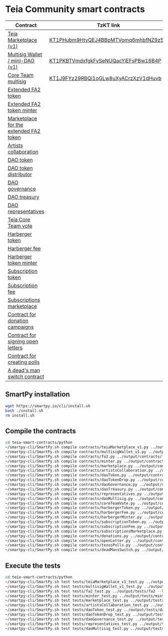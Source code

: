 # Teia Community smart contracts

| Contract | TzKT link | Status |
|----------|-----------|--------|
| [Teia Marketplace (v1)](python/contracts/teiaMarketplace_v1.py) | [KT1PHubm9HtyQEJ4BBpMTVomq6mhbfNZ9z5w](https://tzkt.io/KT1PHubm9HtyQEJ4BBpMTVomq6mhbfNZ9z5w) | Audited |
| [Multisig Wallet / mini-DAO (v1)](python/contracts/multisigWallet_v1.py) | [KT1PKBTVmdxfgkFvSeNUQacYiEFsPBw16B4P](https://tzkt.io/KT1PKBTVmdxfgkFvSeNUQacYiEFsPBw16B4P) | Audited |
| [Core Team multisig](python/contracts/daoMultisig.py) | [KT1J9FYz29RBQi1oGLw8uXyACrzXzV1dHuvb](https://tzkt.io/KT1J9FYz29RBQi1oGLw8uXyACrzXzV1dHuvb) | Deployed |
| [Extended FA2 token](python/contracts/fa2.py) | | Prototype |
| [Extended FA2 token minter](python/contracts/minter.py) | | Prototype |
| [Marketplace for the extended FA2 token](python/contracts/marketplace.py) | | Prototype |
| [Artists collaboration](python/contracts/artistsCollaboration.py) | | Prototype |
| [DAO token](python/contracts/daoToken.py) | | Prototype |
| [DAO token distributor](python/contracts/daoTokenDrop.py) | | Prototype |
| [DAO governance](python/contracts/daoGovernance.py) | | Prototype |
| [DAO treasury](python/contracts/daoTreasury.py) | | Prototype |
| [DAO representatives](python/contracts/representatives.py) | | Prototype |
| [Teia Core Team vote](python/contracts/coreTeamVote.py) | | Prototype |
| [Harberger token](python/contracts/harbergerToken.py) | | Prototype |
| [Harberger fee](python/contracts/harbergerFee.py) | | Prototype |
| [Harberger token minter](python/contracts/harbergerMinter.py) | | Prototype |
| [Subscription token](python/contracts/subscriptionToken.py) | | Prototype |
| [Subscription fee](python/contracts/subscriptionFee.py) | | Prototype |
| [Subscriptions marketplace](python/contracts/subscriptionsMarketplace.py) | | Prototype |
| [Contract for donation campaigns](python/contracts/donations.py) | | Prototype |
| [Contract for signing open letters](python/contracts/openLetter.py) | | Prototype |
| [Contract for creating polls](python/contracts/tezosPolls.py) | | Prototype |
| [A dead's man switch contract](python/contracts/deadMansSwitch.py) | | Prototype |


## SmartPy installation

```bash
wget https://smartpy.io/cli/install.sh
bash ./install.sh
rm install.sh
```

## Compile the contracts

```bash
cd teia-smart-contracts/python
~/smartpy-cli/SmartPy.sh compile contracts/teiaMarketplace_v1.py ../output/contracts/teiaMarketplace_v1 --html --purge
~/smartpy-cli/SmartPy.sh compile contracts/multisigWallet_v1.py ../output/contracts/multisigWallet_v1 --html --purge
~/smartpy-cli/SmartPy.sh compile contracts/fa2.py ../output/contracts/fa2 --html --purge
~/smartpy-cli/SmartPy.sh compile contracts/minter.py ../output/contracts/minter --html --purge
~/smartpy-cli/SmartPy.sh compile contracts/marketplace.py ../output/contracts/marketplace --html --purge
~/smartpy-cli/SmartPy.sh compile contracts/artistsCollaboration.py ../output/contracts/artistsCollaboration --html --purge
~/smartpy-cli/SmartPy.sh compile contracts/daoToken.py ../output/contracts/daoToken --html --purge
~/smartpy-cli/SmartPy.sh compile contracts/daoTokenDrop.py ../output/contracts/daoTokenDrop --html --purge
~/smartpy-cli/SmartPy.sh compile contracts/daoGovernance.py ../output/contracts/daoGovernance --html --purge
~/smartpy-cli/SmartPy.sh compile contracts/daoTreasury.py ../output/contracts/daoTreasury --html --purge
~/smartpy-cli/SmartPy.sh compile contracts/representatives.py ../output/contracts/representatives --html --purge
~/smartpy-cli/SmartPy.sh compile contracts/daoMultisig.py ../output/contracts/daoMultisig --html --purge
~/smartpy-cli/SmartPy.sh compile contracts/coreTeamVote.py ../output/contracts/coreTeamVote --html --purge
~/smartpy-cli/SmartPy.sh compile contracts/harbergerToken.py ../output/contracts/harbergerToken --html --purge
~/smartpy-cli/SmartPy.sh compile contracts/harbergerFee.py ../output/contracts/harbergerFee --html --purge
~/smartpy-cli/SmartPy.sh compile contracts/harbergerMinter.py ../output/contracts/harbergerMinter --html --purge
~/smartpy-cli/SmartPy.sh compile contracts/subscriptionToken.py ../output/contracts/subscriptionToken --html --purge
~/smartpy-cli/SmartPy.sh compile contracts/subscriptionFee.py ../output/contracts/subscriptionFee --html --purge
~/smartpy-cli/SmartPy.sh compile contracts/subscriptionsMarketplace.py ../output/contracts/subscriptionsMarketplace --html --purge
~/smartpy-cli/SmartPy.sh compile contracts/donations.py ../output/contracts/donations --html --purge
~/smartpy-cli/SmartPy.sh compile contracts/openLetter.py ../output/contracts/openLetter --html --purge
~/smartpy-cli/SmartPy.sh compile contracts/tezosPolls.py ../output/contracts/tezosPolls --html --purge
~/smartpy-cli/SmartPy.sh compile contracts/deadMansSwitch.py ../output/contracts/deadMansSwitch --html --purge
```

## Execute the tests

```bash
cd teia-smart-contracts/python
~/smartpy-cli/SmartPy.sh test tests/teiaMarketplace_v1_test.py ../output/tests/teiaMarketplace_v1 --html --purge
~/smartpy-cli/SmartPy.sh test tests/multisigWallet_v1_test.py ../output/tests/multisigContract_v1 --html --purge
~/smartpy-cli/SmartPy.sh test tests/fa2_test.py ../output/tests/fa2 --html --purge
~/smartpy-cli/SmartPy.sh test tests/minter_test.py ../output/tests/minter --html --purge
~/smartpy-cli/SmartPy.sh test tests/marketplace_test.py ../output/tests/marketplace --html --purge
~/smartpy-cli/SmartPy.sh test tests/artistsCollaboration_test.py ../output/tests/artistsCollaboration --html --purge
~/smartpy-cli/SmartPy.sh test tests/daoToken_test.py ../output/tests/daoToken --html --purge
~/smartpy-cli/SmartPy.sh test tests/daoTokenDrop_test.py ../output/tests/daoTokenDrop --html --purge
~/smartpy-cli/SmartPy.sh test tests/daoGovernance_test.py ../output/tests/daoGovernance --html --purge
~/smartpy-cli/SmartPy.sh test tests/representatives_test.py ../output/tests/representatives --html --purge
~/smartpy-cli/SmartPy.sh test tests/daoMultisig_test.py ../output/tests/daoMultisig --html --purge
```
